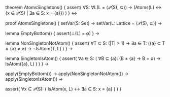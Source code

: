 theorem AtomsSingletons() {
  assert(
    ∀S: ∀L(L = ⟨𝒫(S), ⊆⟩) → 
    (Atoms(L) ↔ {x ∈ 𝒫(S) | ∃a ∈ S: x = {a}})
  )
} ↔

proof AtomsSingletons() {
  setVar(S: Set) →
  setVar(L: Lattice = ⟨𝒫(S), ⊆⟩) →
  
  lemma EmptyBottom() {
    assert(⊥(L) = ∅)
  } →
  
  lemma NonSingletonNotAtom() {
    assert(
      ∀T ⊆ S: (|T| > 1) →
      ∃a ∈ T: ({a} ⊂ T ∧ {a} ≠ ∅) →
      ¬IsAtom(T, L)
    )
  } →
  
  lemma SingletonIsAtom() {
    assert(
      ∀a ∈ S: (
        ∀B ⊆ {a}: (B ≠ {a} → B = ∅) →
        IsAtom({a}, L)
      )
    )
  } →
  
  apply(EmptyBottom()) →
  apply(NonSingletonNotAtom()) →
  apply(SingletonIsAtom()) →
  
  assert(
    ∀x ∈ 𝒫(S): (
      IsAtom(x, L) ↔ ∃a ∈ S: x = {a}
    )
  )
}
